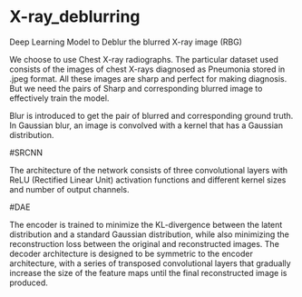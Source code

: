 # X-ray_deblurring
Deep Learning Model to Deblur the blurred X-ray image (RBG)

We choose to use Chest X-ray radiographs. The particular dataset used consists of the images of chest X-rays diagnosed as Pneumonia stored in .jpeg format. All these images are sharp and perfect for making diagnosis. But we need the pairs of Sharp and corresponding blurred image to effectively train the model.

Blur is introduced to get the pair of blurred and corresponding ground truth.
In Gaussian blur, an image is convolved with a kernel that has a Gaussian distribution.


#SRCNN

The architecture of the network consists of three convolutional layers with ReLU (Rectified Linear Unit) activation functions and different kernel sizes and number of output channels.

#DAE


The encoder is trained to minimize the KL-divergence between the latent distribution and a standard Gaussian distribution, while also minimizing the reconstruction loss between the original and reconstructed images.
The decoder architecture is designed to be symmetric to the encoder architecture, with a series of transposed convolutional layers that gradually increase the size of the feature maps until the final reconstructed image is produced.

